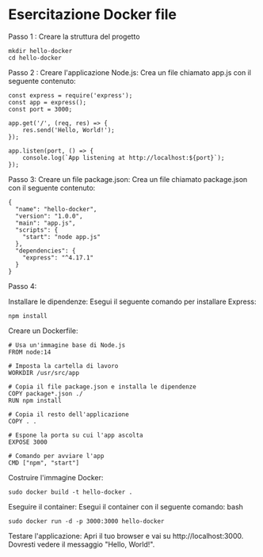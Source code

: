 

# Esercitazione Docker file


Passo 1 :
Creare la struttura del progetto

```
mkdir hello-docker
cd hello-docker
```
Passo 2 :
Creare l'applicazione Node.js:
Crea un file chiamato app.js con il seguente contenuto:

```
const express = require('express');
const app = express();
const port = 3000;

app.get('/', (req, res) => {
    res.send('Hello, World!');
});

app.listen(port, () => {
    console.log(`App listening at http://localhost:${port}`);
});

```

Passo 3:
Creare un file package.json:
Crea un file chiamato package.json con il seguente contenuto:



```
{
  "name": "hello-docker",
  "version": "1.0.0",
  "main": "app.js",
  "scripts": {
    "start": "node app.js"
  },
  "dependencies": {
    "express": "^4.17.1"
  }
}
```
Passo 4:

Installare le dipendenze:
Esegui il seguente comando per installare Express:
```
npm install
```


Creare un Dockerfile:


```
# Usa un'immagine base di Node.js
FROM node:14

# Imposta la cartella di lavoro
WORKDIR /usr/src/app

# Copia il file package.json e installa le dipendenze
COPY package*.json ./
RUN npm install

# Copia il resto dell'applicazione
COPY . .

# Espone la porta su cui l'app ascolta
EXPOSE 3000

# Comando per avviare l'app
CMD ["npm", "start"]
```


Costruire l'immagine Docker:
```
sudo docker build -t hello-docker .
```


Eseguire il container:
Esegui il container con il seguente comando:
bash

```
sudo docker run -d -p 3000:3000 hello-docker
```

Testare l'applicazione:
Apri il tuo browser e vai su http://localhost:3000. Dovresti vedere il messaggio "Hello, World!".




